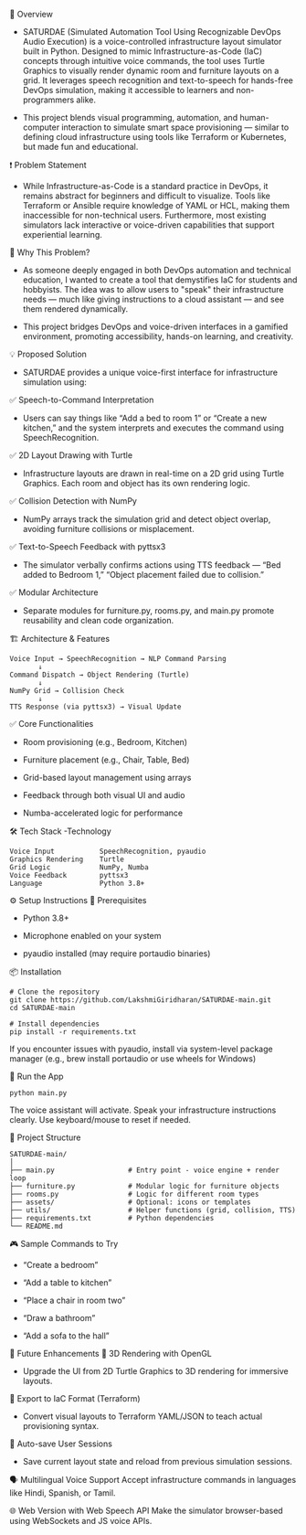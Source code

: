 📝 Overview
- SATURDAE (Simulated Automation Tool Using Recognizable DevOps Audio Execution) is a voice-controlled infrastructure layout simulator built in Python. Designed to mimic Infrastructure-as-Code (IaC) concepts through intuitive voice commands, the tool uses Turtle Graphics to visually render dynamic room and furniture layouts on a grid. It leverages speech recognition and text-to-speech for hands-free DevOps simulation, making it accessible to learners and non-programmers alike.

- This project blends visual programming, automation, and human-computer interaction to simulate smart space provisioning — similar to defining cloud infrastructure using tools like Terraform or Kubernetes, but made fun and educational.

❗ Problem Statement
- While Infrastructure-as-Code is a standard practice in DevOps, it remains abstract for beginners and difficult to visualize. Tools like Terraform or Ansible require knowledge of YAML or HCL, making them inaccessible for non-technical users. Furthermore, most existing simulators lack interactive or voice-driven capabilities that support experiential learning.

🎯 Why This Problem?
- As someone deeply engaged in both DevOps automation and technical education, I wanted to create a tool that demystifies IaC for students and hobbyists. The idea was to allow users to "speak" their infrastructure needs — much like giving instructions to a cloud assistant — and see them rendered dynamically.

- This project bridges DevOps and voice-driven interfaces in a gamified environment, promoting accessibility, hands-on learning, and creativity.

💡 Proposed Solution
- SATURDAE provides a unique voice-first interface for infrastructure simulation using:

✅ Speech-to-Command Interpretation
- Users can say things like “Add a bed to room 1” or “Create a new kitchen,” and the system interprets and executes the command using SpeechRecognition.

✅ 2D Layout Drawing with Turtle
- Infrastructure layouts are drawn in real-time on a 2D grid using Turtle Graphics. Each room and object has its own rendering logic.

✅ Collision Detection with NumPy
- NumPy arrays track the simulation grid and detect object overlap, avoiding furniture collisions or misplacement.

✅ Text-to-Speech Feedback with pyttsx3
- The simulator verbally confirms actions using TTS feedback — “Bed added to Bedroom 1,” “Object placement failed due to collision.”

✅ Modular Architecture
- Separate modules for furniture.py, rooms.py, and main.py promote reusability and clean code organization.

🏗️ Architecture & Features
```
Voice Input → SpeechRecognition → NLP Command Parsing
       ↓
Command Dispatch → Object Rendering (Turtle)
       ↓
NumPy Grid → Collision Check
       ↓
TTS Response (via pyttsx3) → Visual Update
```

✅ Core Functionalities
- Room provisioning (e.g., Bedroom, Kitchen)

- Furniture placement (e.g., Chair, Table, Bed)

- Grid-based layout management using arrays

- Feedback through both visual UI and audio

- Numba-accelerated logic for performance

🛠 Tech Stack
-Technology
```
Voice Input           SpeechRecognition, pyaudio
Graphics Rendering    Turtle
Grid Logic            NumPy, Numba
Voice Feedback        pyttsx3
Language              Python 3.8+
```
⚙️ Setup Instructions
🧪 Prerequisites
- Python 3.8+

- Microphone enabled on your system

- pyaudio installed (may require portaudio binaries)

📦 Installation
```
# Clone the repository
git clone https://github.com/LakshmiGiridharan/SATURDAE-main.git
cd SATURDAE-main

# Install dependencies
pip install -r requirements.txt
```

If you encounter issues with pyaudio, install via system-level package manager (e.g., brew install portaudio or use wheels for Windows)

🚀 Run the App
```
python main.py
```
The voice assistant will activate. Speak your infrastructure instructions clearly. Use keyboard/mouse to reset if needed.

📂 Project Structure
```
SATURDAE-main/
│
├── main.py                  # Entry point - voice engine + render loop
├── furniture.py             # Modular logic for furniture objects
├── rooms.py                 # Logic for different room types
├── assets/                  # Optional: icons or templates
├── utils/                   # Helper functions (grid, collision, TTS)
├── requirements.txt         # Python dependencies
└── README.md
```
🎮 Sample Commands to Try
- “Create a bedroom”

- “Add a table to kitchen”

- “Place a chair in room two”

- “Draw a bathroom”

- “Add a sofa to the hall”

🔭 Future Enhancements
🎨 3D Rendering with OpenGL
- Upgrade the UI from 2D Turtle Graphics to 3D rendering for immersive layouts.

📄 Export to IaC Format (Terraform)
- Convert visual layouts to Terraform YAML/JSON to teach actual provisioning syntax.

💾 Auto-save User Sessions
- Save current layout state and reload from previous simulation sessions.

🗣️ Multilingual Voice Support
Accept infrastructure commands in languages like Hindi, Spanish, or Tamil.

🌐 Web Version with Web Speech API
Make the simulator browser-based using WebSockets and JS voice APIs.
